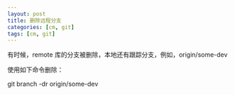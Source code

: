 ```yaml
---
layout: post
title: 删除远程分支
categories: [cm, git]
tags: [cm, git]
---
```


有时候，remote 库的分支被删除，本地还有跟踪分支，例如，origin/some-dev

使用如下命令删除：

git branch -dr origin/some-dev
